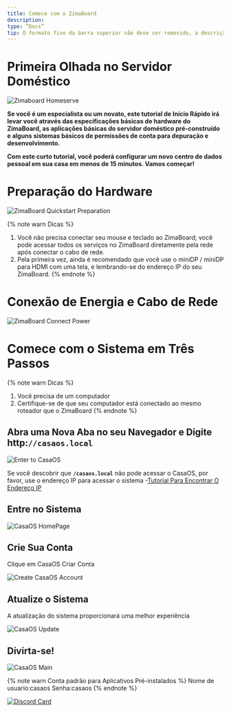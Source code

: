 ```yaml
---
title: Comece com o ZimaBoard
description:
type: “Docs”
tip: O formato fixo da barra superior não deve ser removido, a descrição é a descrição do artigo, se não preenchida, será capturada a primeira parte do conteúdo
---
```

# Primeira Olhada no Servidor Doméstico

![Zimaboard Homeserve](/images/Get-Started-with-ZimaBoard/quick-get-start-zimaboard-homeserve.jpg)

**Se você é um especialista ou um novato, este tutorial de Início Rápido irá levar você através das especificações básicas de hardware do ZimaBoard, as aplicações básicas do servidor doméstico pré-construído e alguns sistemas básicos de permissões de conta para depuração e desenvolvimento.**

**Com este curto tutorial, você poderá configurar um novo centro de dados pessoal em sua casa em menos de 15 minutos. Vamos começar!**

# Preparação do Hardware

![ZimaBoard Quickstart Preparation](/images/Get-Started-with-ZimaBoard/quickstart-preparation.jpg)

{% note warn Dicas %}
1. Você não precisa conectar seu mouse e teclado ao ZimaBoard; você pode acessar todos os serviços no ZimaBoard diretamente pela rede após conectar o cabo de rede.
2. Pela primeira vez, ainda é recomendado que você use o miniDP / miniDP para HDMI com uma tela, e lembrando-se do endereço IP do seu ZimaBoard.
{% endnote %}

# Conexão de Energia e Cabo de Rede

![ZimaBoard Connect Power](/images/Get-Started-with-ZimaBoard/quickstart-power-connect.jpg)

# Comece com o Sistema em Três Passos

{% note warn Dicas %}
1. Você precisa de um computador
2. Certifique-se de que seu computador está conectado ao mesmo roteador que o ZimaBoard
{% endnote %}

## Abra uma Nova Aba no seu Navegador e Digite http:**`//casaos.local`**

![Enter to CasaOS](/images/Get-Started-with-ZimaBoard/casaos-enter-casa-local.jpg)

Se você descobrir que **`/casaos.local`** não pode acessar o CasaOS, por favor, use o endereço IP para acessar o sistema -[Tutorial Para Encontrar O Endereço IP](/faq/How-to-check-IP-address)

## Entre no Sistema

![CasaOS HomePage](/images/Get-Started-with-ZimaBoard/casaos-welcome.jpg)

## Crie Sua Conta

Clique em CasaOS Criar Conta

![Create CasaOS Account](/images/Get-Started-with-ZimaBoard/casaos-create-account.jpg)

## Atualize o Sistema

A atualização do sistema proporcionará uma melhor experiência

![CasaOS Update](/images/Get-Started-with-ZimaBoard/casaos-update.jpg)

## Divirta-se!

![CasaOS Main](/images/Get-Started-with-ZimaBoard/casaos-main.jpg)

{% note warn Conta padrão para Aplicativos Pré-instalados %}
Nome de usuario:casaos
Senha:casaos
{% endnote %}

[![Discord Card](https://discordapp.com/api/guilds/884667213326463016/widget.png?style=banner2)](https://discord.gg/knqAbbBbeX)
